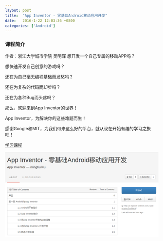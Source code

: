 ```yaml
---
layout: post
title:  "App Inventor - 零基础Android移动应用开发"
date:   2016-1-22 12:03:36 +0800
categories: ['Android']
---
```


### 课程简介
作者：浙江大学城市学院 吴明晖
想开发一个自己专属的移动APP吗？

想快速开发自己创意的游戏吗？

还在为自己毫无编程基础而发愁吗？

还在为复杂的代码而却步吗？

还在为各种Bug而头疼吗？

那么，欢迎来到App Inventor的世界！

App Inventor，为解决你的这些难题而生！

感谢Google和MIT，为我们带来这么好的平台，就从现在开始有趣的学习之旅吧！

[学习课程](https://minghuiwu.gitbooks.io/appinventor/content/)

[![App Inventor - 零基础Android移动应用开发](/images/2016-04-20/app-inventer-minghuiwu.png)](https://minghuiwu.gitbooks.io/appinventor/content/)